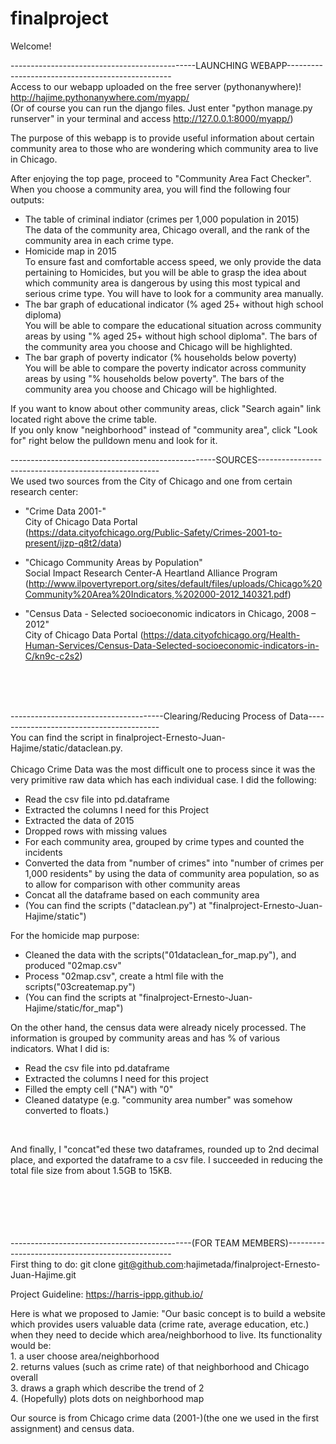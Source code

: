 # finalproject

Welcome!

----------------------------------------------LAUNCHING WEBAPP-------------------------------------------------<br />
Access to our webapp uploaded on the free server (pythonanywhere)! 
http://hajime.pythonanywhere.com/myapp/ <br />
(Or of course you can run the django files. Just enter "python manage.py runserver" in your terminal and access http://127.0.0.1:8000/myapp/)


The purpose of this webapp is to provide useful information about certain community area to those who are wondering which community area to live in Chicago.<br />

After enjoying the top page, proceed to "Community Area Fact Checker". When you choose a community area, you will find the following four outputs:<br />
  + The table of criminal indiator (crimes per 1,000 population in 2015) <br />
    The data of the community area, Chicago overall, and the rank of the community area in each crime type.<br />
  + Homicide map in 2015<br />
    To ensure fast and comfortable access speed, we only provide the data pertaining to Homicides, but you will be able to grasp the idea about which community area is dangerous by using this most typical and serious crime type. You will have to look for a community area manually.
  + The bar graph of educational indicator (% aged 25+ without high school diploma)<br />
    You will be able to compare the educational situation across community areas by using "% aged 25+ without high school diploma". The bars of the community area you choose and Chicago will be highlighted.
  + The bar graph of poverty indicator (% households below poverty)<br />
    You will be able to compare the poverty indicator across community areas by using "% households below poverty". The bars of the community area you choose and Chicago will be highlighted.<br />

If you want to know about other community areas, click "Search again" link located right above the crime table.<br />
If you only know "neighborhood" instead of "community area", click "Look for" right below the pulldown menu and look for it.<br />

---------------------------------------------------SOURCES-----------------------------------------------------<br />
We used two sources from the City of Chicago and one from certain research center:<br />
  + "Crime Data 2001-"<br />
     City of Chicago Data Portal<br /> (https://data.cityofchicago.org/Public-Safety/Crimes-2001-to-present/ijzp-q8t2/data)<br />

  + "Chicago Community Areas by Population" <br />
     Social Impact Research Center-A Heartland Alliance Program (http://www.ilpovertyreport.org/sites/default/files/uploads/Chicago%20Community%20Area%20Indicators,%202000-2012_140321.pdf)<br />

  +  "Census Data - Selected socioeconomic indicators in Chicago, 2008 – 2012" <br />
     City of Chicago Data Portal (https://data.cityofchicago.org/Health-Human-Services/Census-Data-Selected-socioeconomic-indicators-in-C/kn9c-c2s2)<br />
<br />
<br />
<br />

--------------------------------------Clearing/Reducing Process of Data-----------------------------------------<br />
You can find the script in finalproject-Ernesto-Juan-Hajime/static/dataclean.py.<br />
<br />
Chicago Crime Data was the most difficult one to process since it was the very
primitive raw data which has each individual case. I did the following:<br />
  + Read the csv file into pd.dataframe<br />
  + Extracted the columns I need for this Project<br />
  + Extracted the data of 2015<br />
  + Dropped rows with missing values <br />
  + For each community area, grouped by crime types and counted the incidents<br />
  + Converted the data from "number of crimes" into "number of crimes per 1,000 residents" by using the data of community area population, so as to allow for comparison with other community areas<br />
  + Concat all the dataframe based on each community area<br />
  + (You can find the scripts ("dataclean.py") at "finalproject-Ernesto-Juan-Hajime/static")

For the homicide map purpose: <br />
  + Cleaned the data with the scripts("01dataclean_for_map.py"), and produced "02map.csv"<br />
  + Process "02map.csv", create a html file with the scripts("03createmap.py")<br />
  + (You can find the scripts at "finalproject-Ernesto-Juan-Hajime/static/for_map") <br />

On the other hand, the census data were already nicely processed. The information is grouped by community areas and has % of various indicators. What I did is:<br />
  + Read the csv file into pd.dataframe<br />
  + Extracted the columns I need for this project <br />
  + Filled the empty cell ("NA") with "0"<br />
  + Cleaned datatype (e.g. "community area number" was somehow converted to floats.)<br />
<br />

And finally, I "concat"ed these two dataframes, rounded up to 2nd decimal place, and exported the dataframe to a csv file. I succeeded in reducing the total file size from about 1.5GB to 15KB.
<br />
<br />
<br />
<br />
<br />
<br />

---------------------------------------------(FOR TEAM MEMBERS)-------------------------------------------------<br />
First thing to do:
git clone git@github.com:hajimetada/finalproject-Ernesto-Juan-Hajime.git

Project Guideline:
https://harris-ippp.github.io/

Here is what we proposed to Jamie:
  "Our basic concept is to build a website which provides users valuable data (crime rate, average education, etc.) when they need to decide which area/neighborhood to live. Its functionality would be:<br />
    1. a user choose area/neighborhood<br />
    2. returns values (such as crime rate) of that neighborhood and Chicago overall<br />
    3. draws a graph which describe the trend of 2<br />
    4. (Hopefully) plots dots on neighborhood map<br />

  Our source is from Chicago crime data (2001-)(the one we used in the first assignment) and census data.
